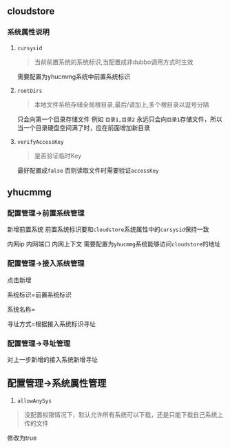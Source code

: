 ## cloudstore

### 系统属性说明

1. `cursysid` 

   > 当前前置系统的系统标识,当配置成非dubbo调用方式时生效

   需要配置为yhucmmg系统中前置系统标识

2. `rootDirs` 

   > 本地文件系统存储全局根目录,最后/请加上,多个根目录以逗号分隔

   只会向第一个目录存储文件 例如 `目录1,目录2` 永远只会向`目录1`存储文件，所以当一个目录硬盘空间满了时，应在前面增加新目录

3. `verifyAccessKey` 

   > 是否验证临时Key

   最好配置成`false` 否则读取文件时需要验证`accessKey`



## yhucmmg



### 配置管理->前置系统管理

新增前置系统 前置系统标识要和`cloudstore`系统属性中的`cursysid`保持一致

内网ip 内网端口 内网上下文 需要配置为`yhucmmg`系统能够访问`cloudstore`的地址



### 配置管理->接入系统管理

点击新增

系统标识=前置系统标识

系统名称=

 寻址方式=根据接入系统标识寻址



### 配置管理->寻址管理

对上一步新增的接入系统新增寻址



## 配置管理->系统属性管理

1. `allowAnySys` 

> 没配置权限情况下，默认允许所有系统可以下载，还是只能下载自己系统上传的文件

修改为true